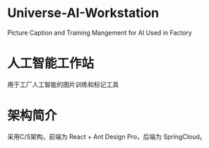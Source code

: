 # Universe-AI-Workstation
 Picture Caption and Training Mangement for AI Used in Factory
# 人工智能工作站
用于工厂人工智能的图片训练和标记工具
# 架构简介
采用C/S架构，前端为 React + Ant Design Pro，后端为 SpringCloud。
